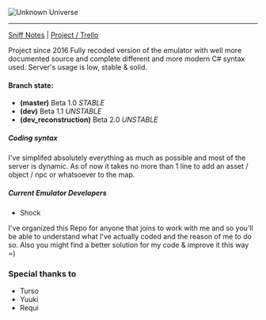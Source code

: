 ![Unknown Universe](https://bytebucket.org/UnknownUniverse/emulator/raw/75f572c43b9a3251484e153bffc7bb0bb642e565/logo.png?token=503227c3a922a6b43af1f808f923e52cdc9cb945)
 
 ___
 [Sniff Notes](https://github.com/S7KYuuki/NettyBase/wiki/Client-10-build-4.78-NOTES) | [Project / Trello](https://trello.com/b/VY7zXWUB/unkown-universe)
 
 Project since 2016
 Fully recoded version of the emulator with well more documented source and complete different and more modern C# syntax used.
 Server's usage is low, stable & solid.
 
#### Branch state:
* **(master)** Beta 1.0 _STABLE_
* **(dev)** Beta 1.1 _UNSTABLE_
* **(dev_reconstruction)** Beta 2.0 _UNSTABLE_
 
##### Coding syntax
 I've simplifed absolutely everything as much as possible and most of the server is dynamic.
 As of now it takes no more than 1 line to add an asset / object / npc or whatsoever to the map.
 
##### Current Emulator Developers
* Shock
 
I've organized this Repo for anyone that joins to work with me and so you'll be able to understand what I've actually coded and the reason of me to do so. Also you might find a better solution for my code & improve it this way =)

### Special thanks to
* Turso
* Yuuki
* Requi